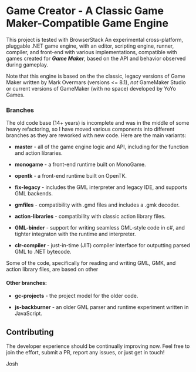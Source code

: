 # Game Creator - A Classic Game Maker-Compatible Game Engine
This project is tested with BrowserStack
An experimental cross-platform, pluggable .NET game engine, with an editor, scripting engine, runner, compiler, and front-end with various implementations, compatible with games created for _**Game Maker**_, based on the API and behavior observed during gameplay.

Note that this engine is based on the the classic, legacy versions of
Game Maker written by Mark Overmars (versions <= 8.1), _not_ GameMaker Studio or current versions of GameMaker (with no space) developed by YoYo Games.

### Branches
The old code base (14+ years) is incomplete and was in the middle of some heavy refactoring, so I have moved various components into different branches as they are reworked with new code. Here are the main variants:

- **master** - all of the game engine logic and API, including for the function and action libraries.
  
- **monogame** - a front-end runtime built on MonoGame.
  
- **opentk** - a front-end runtime built on OpenTK.
  
- **fix-legacy** - includes the GML interpreter and legacy IDE, and supports GML backends.

- **gmfiles** - compatibility with .gmd files and includes a .gmk decoder.
  
- **action-libraries** - compatibility with classic action library files.
  
- **GML-binder** - support for writing seamless GML-style code in c#, and tighter integraton with the runtime and interpreter.
  
- **clr-compiler** - just-in-time (JIT) compiler interface for outputting parsed GML to .NET bytecode.

Some of the code, specifically for reading and writing GML, GMK, and action library files, are based on other 

#### Other branches:

- **gc-projects** - the project model for the older code.
  
- **js-backburner** - an older GML parser and runtime experiment written in JavaScript.


## Contributing
The developer experience should be continually improving now. Feel free to join the effort, submit a PR, report any issues, or just get in touch!

Josh
